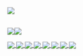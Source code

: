 <a href="https://github.com/anuraghazra/github-readme-stats">
  <img align="center" src="https://github-readme-stats.vercel.app/api?username=jujeongho0&show_icons=true&theme=panda" />
</a>
<br><br>

<img src="http://mazassumnida.wtf/api/v2/generate_badge?boj=jujeongho"><img src="http://mazandi.herokuapp.com/api?handle=jujeongho">

<a href="https://github.com/jujeongho0/WERODA_chatbot">
  <img align="center" src="https://github-readme-stats.vercel.app/api/pin/?username=jujeongho0&theme=panda&repo=WERODA_chatbot" />
</a>

<a href="https://github.com/jujeongho0/Anything">
  <img align="center" src="https://github-readme-stats.vercel.app/api/pin/?username=jujeongho0&theme=panda&repo=Anything" />
</a>

<a href="https://github.com/jujeongho0/Relation_Extraction">
  <img align="center" src="https://github-readme-stats.vercel.app/api/pin/?username=jujeongho0&theme=panda&repo=Relation_Extraction" />
</a>

<a href="https://github.com/jujeongho0/Predict_Baduk_Rating">
  <img align="center" src="https://github-readme-stats.vercel.app/api/pin/?username=jujeongho0&theme=panda&repo=Predict_Baduk_Rating" />
</a>

<a href="https://github.com/jujeongho0/momo-bot">
  <img align="center" src="https://github-readme-stats.vercel.app/api/pin/?username=jujeongho0&theme=panda&repo=momo-bot" />
</a>

<a href="https://github.com/jujeongho0/chess-bot">
  <img align="center" src="https://github-readme-stats.vercel.app/api/pin/?username=jujeongho0&theme=panda&repo=chess-bot" />
</a>

<a href="https://github.com/jujeongho0/RE_Data_Annotation">
  <img align="center" src="https://github-readme-stats.vercel.app/api/pin/?username=jujeongho0&theme=panda&repo=RE_Data_Annotation" />
</a>

<a href="https://github.com/jujeongho0/Open_Domain_Question_Answering">
  <img align="center" src="https://github-readme-stats.vercel.app/api/pin/?username=jujeongho0&theme=panda&repo=Open_Domain_Question_Answering" />
</a>

